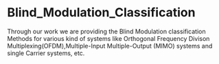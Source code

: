 # Blind_Modulation_Classification
Through our work we are providing the Blind Modulation classification Methods for various kind of systems like Orthogonal Frequency Divison Multiplexing(OFDM),Multiple-Input Multiple-Output (MIMO) systems and single Carrier systems, etc.
